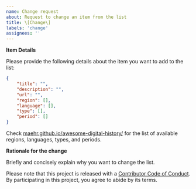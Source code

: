 ```yaml
---
name: Change request
about: Request to change an item from the list
title: \[Change\]
labels: 'change'
assignees: ''
---
```


**Item Details**

Please provide the following details about the item you want to add to the list:

```json
{
	"title": "",
	"description": "",
	"url": "",
	"region": [],
	"language": [],
	"type": [],
	"period": []
}
```

Check [maehr.github.io/awesome-digital-history/](https://maehr.github.io/awesome-digital-history/) for the list of available regions, languages, types, and periods.

**Rationale for the change**

Briefly and concisely explain why you want to change the list.

Please note that this project is released with a [Contributor Code of Conduct](CODE_OF_CONDUCT.md). By participating in this project, you agree to abide by its terms.
